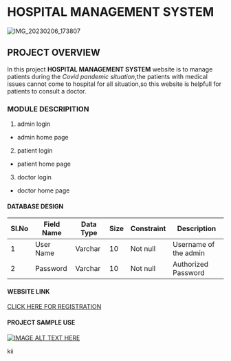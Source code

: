 # HOSPITAL MANAGEMENT SYSTEM
![IMG_20230206_173807](https://user-images.githubusercontent.com/124420874/216968480-0eaa8842-457d-4019-b77a-5699e0ef998a.JPG)
## PROJECT OVERVIEW 
In this project **HOSPITAL MANAGEMENT SYSTEM** website is to manage patients during the *Covid pandemic situation*,the patients with medical issues cannot come to hospital for all situation,so this website is helpfull for patients to consult a doctor.
### MODULE DESCRIPITION
1. admin login
* admin home page
2. patient login
* patient home page
3. doctor login
* doctor home page
#### DATABASE DESIGN
| Sl.No | Field Name | Data Type | Size | Constraint | Description |
|-------|------------|-----------|------|------------|-------------|
| 1     | User Name  | Varchar   | 10   | Not null   | Username of the admin|
| 2    | Password | Varchar | 10 | Not null| Authorized Password |
#### WEBSITE LINK
[CLICK HERE FOR REGISTRATION](https://docpulse.com/)
#### PROJECT SAMPLE USE
[![IMAGE ALT TEXT HERE](http://img.youtube.com/vi/ECwmWJNMrIU&ab_channel=AllenticsITSolutionsPvt.Ltd./0.jpg)](http://www.youtube.com/watch?v=ECwmWJNMrIU&ab_channel=AllenticsITSolutionsPvt.Ltd.)

kii
